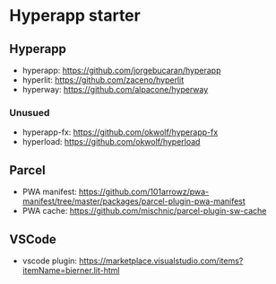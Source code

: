# Hyperapp starter

## Hyperapp

- hyperapp: https://github.com/jorgebucaran/hyperapp
- hyperlit: https://github.com/zaceno/hyperlit
- hyperway: https://github.com/alpacone/hyperway

### Unusued

- hyperapp-fx: https://github.com/okwolf/hyperapp-fx
- hyperload: https://github.com/okwolf/hyperload

## Parcel

- PWA manifest: https://github.com/101arrowz/pwa-manifest/tree/master/packages/parcel-plugin-pwa-manifest
- PWA cache: https://github.com/mischnic/parcel-plugin-sw-cache

## VSCode

- vscode plugin: https://marketplace.visualstudio.com/items?itemName=bierner.lit-html

